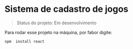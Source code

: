# Sistema  de cadastro de jogos 

> Status do projeto: Em desenvolvimento

Para rodar esse projeto na máquina, por fabor digite:

``` 
npm  install react 
``` 
